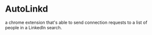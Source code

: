 # AutoLinkd
a chrome extension that's able to send connection requests to a list of people in a LinkedIn search.